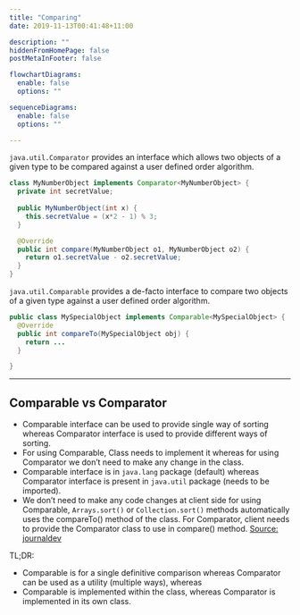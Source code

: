```yaml
---
title: "Comparing"
date: 2019-11-13T00:41:48+11:00

description: ""
hiddenFromHomePage: false
postMetaInFooter: false

flowchartDiagrams:
  enable: false
  options: ""

sequenceDiagrams: 
  enable: false
  options: ""

---
```


`java.util.Comparator` provides an interface which allows two objects of a given type to be compared against a user defined order algorithm.

```java
class MyNumberObject implements Comparator<MyNumberObject> {
  private int secretValue;
  
  public MyNumberObject(int x) {
    this.secretValue = (x*2 - 1) % 3;
  }

  @Override
  public int compare(MyNumberObject o1, MyNumberObject o2) {
    return o1.secretValue - o2.secretValue;
  }
}
```

`java.util.Comparable` provides a de-facto interface to compare two objects of a given type against a user defined order algorithm.

```java
public class MySpecialObject implements Comparable<MySpecialObject> {
  @Override
  public int compareTo(MySpecialObject obj) {
    return ...
  }

}
```

---

## Comparable vs Comparator

* Comparable interface can be used to provide single way of sorting whereas Comparator interface is used to provide different ways of sorting.
* For using Comparable, Class needs to implement it whereas for using Comparator we don’t need to make any change in the class.
* Comparable interface is in `java.lang` package (default) whereas Comparator interface is present in `java.util` package (needs to be imported).
* We don’t need to make any code changes at client side for using Comparable, `Arrays.sort()` or `Collection.sort()` methods automatically uses the compareTo() method of the class. For Comparator, client needs to provide the Comparator class to use in compare() method.
[Source: journaldev](https://www.journaldev.com/780/comparable-and-comparator-in-java-example)

TL;DR:  

* Comparable is for a single definitive comparison whereas Comparator can be used as a utility (multiple ways), whereas
* Comparable is implemented within the class, whereas Comparator is implemented in its own class.
